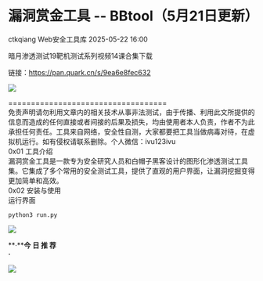 #  漏洞赏金工具 -- BBtool（5月21日更新）   
ctkqiang  Web安全工具库   2025-05-22 16:00  
  
暗月渗透测试19靶机测试系列视频14课合集下载  
  
链接：https://pan.quark.cn/s/9ea6e8fec632  
  
![](https://mmbiz.qpic.cn/sz_mmbiz_png/8H1dCzib3Uibv0wUxCJz8LxxibBfkGtSvzuviahAHSaKekicEfG6Z9Z1KEqVIrGiaktojG72q7TlBGewPHibwKI9rD3VQ/640?wx_fmt=png&from=appmsg "")  
  
===================================  
免责声明请勿利用文章内的相关技术从事非法测试，由于传播、利用此文所提供的信息而造成的任何直接或者间接的后果及损失，均由使用者本人负责，作者不为此承担任何责任。工具来自网络，安全性自测，大家都要把工具当做病毒对待，在虚拟机运行。如有侵权请联系删除。个人微信：ivu123ivu  
0x01 工具介绍  
漏洞赏金工具是一款专为安全研究人员和白帽子黑客设计的图形化渗透测试工具集。它集成了多个常用的安全测试工具，提供了直观的用户界面，让漏洞挖掘变得更加简单和高效。  
0x02 安装与使用  
运行界面  
```
python3 run.py
```  
  
![](https://mmbiz.qpic.cn/sz_mmbiz_png/8H1dCzib3Uibv0wUxCJz8LxxibBfkGtSvzu2U0MbYWW0AS8Mxv4sLEFMRl3XY8Fu1PuV6GBo0R8dpPx5U0HMy6RWg/640?wx_fmt=png&from=appmsg "")  
  
  
  
  
**·****今 日 推 荐**  
**·**  
  
  
![](https://mmbiz.qpic.cn/sz_mmbiz_png/8H1dCzib3Uibv0wUxCJz8LxxibBfkGtSvzukeIxpef24icjPib2qVOPBalw6ZyuficjhG8JAnvibf8hdBZGsMaSCDrRuw/640?wx_fmt=png&from=appmsg "")  
  
  
